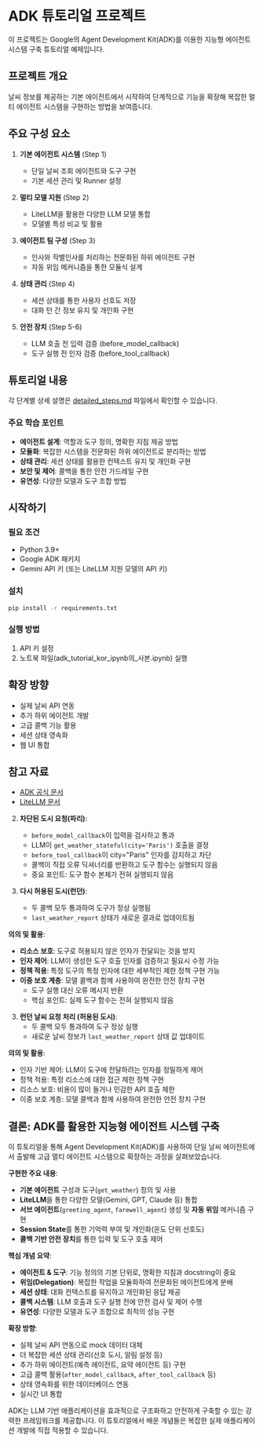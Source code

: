 # ADK 튜토리얼 프로젝트

이 프로젝트는 Google의 Agent Development Kit(ADK)를 이용한 지능형 에이전트 시스템 구축 튜토리얼 예제입니다.

## 프로젝트 개요

날씨 정보를 제공하는 기본 에이전트에서 시작하여 단계적으로 기능을 확장해 복잡한 멀티 에이전트 시스템을 구현하는 방법을 보여줍니다.

## 주요 구성 요소

1. **기본 에이전트 시스템** (Step 1)
   - 단일 날씨 조회 에이전트와 도구 구현
   - 기본 세션 관리 및 Runner 설정

2. **멀티 모델 지원** (Step 2)
   - LiteLLM을 활용한 다양한 LLM 모델 통합
   - 모델별 특성 비교 및 활용

3. **에이전트 팀 구성** (Step 3)
   - 인사와 작별인사를 처리하는 전문화된 하위 에이전트 구현
   - 자동 위임 메커니즘을 통한 모듈식 설계

4. **상태 관리** (Step 4)
   - 세션 상태를 통한 사용자 선호도 저장
   - 대화 턴 간 정보 유지 및 개인화 구현

5. **안전 장치** (Step 5-6)
   - LLM 호출 전 입력 검증 (before_model_callback)
   - 도구 실행 전 인자 검증 (before_tool_callback)

## 튜토리얼 내용

각 단계별 상세 설명은 [detailed_steps.md](./detailed_steps.md) 파일에서 확인할 수 있습니다.

### 주요 학습 포인트

- **에이전트 설계**: 역할과 도구 정의, 명확한 지침 제공 방법
- **모듈화**: 복잡한 시스템을 전문화된 하위 에이전트로 분리하는 방법
- **상태 관리**: 세션 상태를 활용한 컨텍스트 유지 및 개인화 구현
- **보안 및 제어**: 콜백을 통한 안전 가드레일 구현
- **유연성**: 다양한 모델과 도구 조합 방법

## 시작하기

### 필요 조건
- Python 3.9+
- Google ADK 패키지
- Gemini API 키 (또는 LiteLLM 지원 모델의 API 키)

### 설치
```bash
pip install -r requirements.txt
```

### 실행 방법
1. API 키 설정
2. 노트북 파일(adk_tutorial_kor_ipynb의_사본.ipynb) 실행

## 확장 방향

- 실제 날씨 API 연동
- 추가 하위 에이전트 개발
- 고급 콜백 기능 활용
- 세션 상태 영속화
- 웹 UI 통합

## 참고 자료

- [ADK 공식 문서](https://ai.google.dev/docs/agent_toolkit)
- [LiteLLM 문서](https://litellm.ai/docs)

2. **차단된 도시 요청(파리)**:
   - `before_model_callback`이 입력을 검사하고 통과
   - LLM이 `get_weather_stateful(city='Paris')` 호출을 결정
   - `before_tool_callback`이 city="Paris" 인자를 감지하고 차단
   - 콜백이 직접 오류 딕셔너리를 반환하고 도구 함수는 실행되지 않음
   - 중요 포인트: 도구 함수 본체가 전혀 실행되지 않음

3. **다시 허용된 도시(런던)**:
   - 두 콜백 모두 통과하여 도구가 정상 실행됨
   - `last_weather_report` 상태가 새로운 결과로 업데이트됨

**의의 및 활용**:
- **리소스 보호**: 도구로 허용되지 않은 인자가 전달되는 것을 방지
- **인자 제어**: LLM이 생성한 도구 호출 인자를 검증하고 필요시 수정 가능
- **정책 적용**: 특정 도구의 특정 인자에 대한 세부적인 제한 정책 구현 가능
- **이중 보호 계층**: 모델 콜백과 함께 사용하여 완전한 안전 장치 구현
   - 도구 실행 대신 오류 메시지 반환
   - 핵심 포인트: 실제 도구 함수는 전혀 실행되지 않음

3. **런던 날씨 요청 처리 (허용된 도시)**:
   - 두 콜백 모두 통과하여 도구 정상 실행
   - 새로운 날씨 정보가 `last_weather_report` 상태 값 업데이트

**의의 및 활용**:
- 인자 기반 제어: LLM이 도구에 전달하려는 인자를 정밀하게 제어
- 정책 적용: 특정 리소스에 대한 접근 제한 정책 구현
- 리소스 보호: 비용이 많이 들거나 민감한 API 호출 제한
- 이중 보호 계층: 모델 콜백과 함께 사용하여 완전한 안전 장치 구현

## 결론: ADK를 활용한 지능형 에이전트 시스템 구축

이 튜토리얼을 통해 Agent Development Kit(ADK)를 사용하여 단일 날씨 에이전트에서 출발해 고급 멀티 에이전트 시스템으로 확장하는 과정을 살펴보았습니다.

**구현한 주요 내용**:
- **기본 에이전트** 구성과 도구(`get_weather`) 정의 및 사용
- **LiteLLM**을 통한 다양한 모델(Gemini, GPT, Claude 등) 통합
- **서브 에이전트**(`greeting_agent`, `farewell_agent`) 생성 및 **자동 위임** 메커니즘 구현
- **Session State**를 통한 기억력 부여 및 개인화(온도 단위 선호도)
- **콜백 기반 안전 장치**를 통한 입력 및 도구 호출 제어

**핵심 개념 요약**:
- **에이전트 & 도구**: 기능 정의의 기본 단위로, 명확한 지침과 docstring이 중요
- **위임(Delegation)**: 복잡한 작업을 모듈화하여 전문화된 에이전트에게 분배
- **세션 상태**: 대화 컨텍스트를 유지하고 개인화된 응답 제공
- **콜백 시스템**: LLM 호출과 도구 실행 전에 안전 검사 및 제어 수행
- **유연성**: 다양한 모델과 도구 조합으로 최적의 성능 구현

**확장 방향**:
- 실제 날씨 API 연동으로 mock 데이터 대체
- 더 복잡한 세션 상태 관리(선호 도시, 알림 설정 등)
- 추가 하위 에이전트(예측 에이전트, 요약 에이전트 등) 구현
- 고급 콜백 활용(`after_model_callback`, `after_tool_callback` 등)
- 상태 영속화를 위한 데이터베이스 연동
- 실시간 UI 통합

ADK는 LLM 기반 애플리케이션을 효과적으로 구조화하고 안전하게 구축할 수 있는 강력한 프레임워크를 제공합니다. 이 튜토리얼에서 배운 개념들은 복잡한 실제 애플리케이션 개발에 직접 적용할 수 있습니다.
